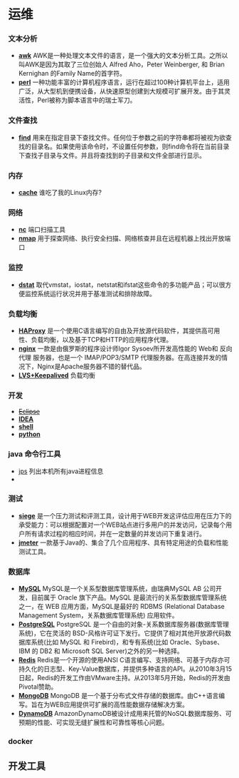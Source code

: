 # 运维


### 文本分析
* [__awk__](awk.md) AWK是一种处理文本文件的语言，是一个强大的文本分析工具。之所以叫AWK是因为其取了三位创始人 Alfred Aho，Peter Weinberger, 和 Brian Kernighan 的Family Name的首字符。
* [__perl__]() 一种功能丰富的计算机程序语言，运行在超过100种计算机平台上，适用广泛，从大型机到便携设备，从快速原型创建到大规模可扩展开发。由于其灵活性，Perl被称为脚本语言中的瑞士军刀。

### 文件查找
* [__find__](find.md) 用来在指定目录下查找文件。任何位于参数之前的字符串都将被视为欲查找的目录名。如果使用该命令时，不设置任何参数，则find命令将在当前目录下查找子目录与文件。并且将查找到的子目录和文件全部进行显示。

### 内存
* [__cache__](cache.md) 谁吃了我的Linux内存?

### 网络
* [__nc__](nc.md) 端口扫描工具
* [__nmap__](nmap.md) 用于探查网络、执行安全扫描、网络核查并且在远程机器上找出开放端口

### 监控
* [__dstat__](dstat.md) 取代vmstat，iostat，netstat和ifstat这些命令的多功能产品；可以很方便监控系统运行状况并用于基准测试和排除故障。

### 负载均衡
* [__HAProxy__](haproxy.md) 是一个使用C语言编写的自由及开放源代码软件，其提供高可用性、负载均衡，以及基于TCP和HTTP的应用程序代理。
* [__nginx__](nginx.md) 一款是由俄罗斯的程序设计师Igor Sysoev所开发高性能的 Web和 反向代理 服务器，也是一个 IMAP/POP3/SMTP 代理服务器。在高连接并发的情况下，Nginx是Apache服务器不错的替代品。
* [__LVS+Keepalived__]() 负载均衡

### 开发
* [~~Eclipse~~]() 
* [__IDEA__]()
* [__shell__]()
* [__python__]()

### java 命令行工具
* [jps](jps.md) 列出本机所有java进程信息 
* []()

### 测试
* [__siege__](siege.md) 是一个压力测试和评测工具，设计用于WEB开发这评估应用在压力下的承受能力：可以根据配置对一个WEB站点进行多用户的并发访问，记录每个用户所有请求过程的相应时间，并在一定数量的并发访问下重复进行。
* [__jmeter__](jmeter.md) 一款基于Java的、集合了几个应用程序、具有特定用途的负载和性能测试工具。

### 数据库
* [__MySQL__](mysql.md) MySQL是一个关系型数据库管理系统，由瑞典MySQL AB 公司开发，目前属于 Oracle 旗下产品。MySQL 是最流行的关系型数据库管理系统之一，在 WEB 应用方面，MySQL是最好的 RDBMS (Relational Database Management System，关系数据库管理系统) 应用软件。
* [__PostgreSQL__](postgresql.md) PostgreSQL 是一个自由的对象-关系数据库服务器(数据库管理系统)，它在灵活的 BSD-风格许可证下发行。它提供了相对其他开放源代码数据库系统(比如 MySQL 和 Firebird)，和专有系统(比如 Oracle、Sybase、IBM 的 DB2 和 Microsoft SQL Server)之外的另一种选择。
* [__Redis__](redis.md) Redis是一个开源的使用ANSI C语言编写、支持网络、可基于内存亦可持久化的日志型、Key-Value数据库，并提供多种语言的API。从2010年3月15日起，Redis的开发工作由VMware主持。从2013年5月开始，Redis的开发由Pivotal赞助。
* [__MongoDB__](mongodb.md) MongoDB 是一个基于分布式文件存储的数据库。由C++语言编写。旨在为WEB应用提供可扩展的高性能数据存储解决方案。
* [__DynamoDB__](dynamodb.md) AmazonDynamoDB被设计成用来托管的NoSQL数据库服务、可预期的性能、可实现无缝扩展性和可靠性等核心问题。

### docker

## 开发工具